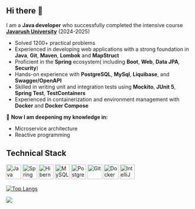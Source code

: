 ## Hi there 👋

<!--
**Woody-rn/woody-rn** is a ✨ _special_ ✨ repository because its `README.md` (this file) appears on your GitHub profile.

Here are some ideas to get you started:

![Leetcode Stats](https://leetcard.jacoblin.cool/woody-rn)

- 🔭 I’m currently working on ...
- 🌱 I’m currently learning ...
- 👯 I’m looking to collaborate on ...
- 🤔 I’m looking for help with ...
- 💬 Ask me about ...
- 📫 How to reach me: ...
- 😄 Pronouns: ...
- ⚡ Fun fact: ...
-->
I am a **Java developer** who successfully completed the intensive course **[Javarush University](https://javarush.com)** (2024-2025)

- Solved 1200+ practical problems
- Experienced in developing web applications with a strong foundation in **Java**, **Git**, **Maven**, **Lombok** and **MapStruct**
- Proficient in the **Spring** ecosystem( including **Boot**, **Web**, **Data JPA**, **Security**)
- Hands-on experience with **PostgreSQL**, **MySql**, **Liquibase**, and **Swagger/OpenAPI**
- Skilled in writing unit and integration tests using **Mockito**, **JUnit 5**, **Spring Test**, **TestContainers** 
- Experienced in containerization and environment management with **Docker** and **Docker Compose**

🌱 **Now I am deepening my knowledge in:**
 - Microservice architecture
 - Reactive programming

## Technical Stack
<p align="left">
  <!-- Java -->
  <img src="https://cdn.jsdelivr.net/gh/devicons/devicon/icons/java/java-original.svg" width="40" title="Java"/>
  
  <!-- Spring -->
  <img src="https://cdn.jsdelivr.net/gh/devicons/devicon/icons/spring/spring-original.svg" width="40" title="Spring Boot"/>
  
  <!-- Databases -->
  <img src="https://cdn.jsdelivr.net/gh/devicons/devicon/icons/hibernate/hibernate-original.svg" width="40" title="Hibernate"/>
  <img src="https://cdn.jsdelivr.net/gh/devicons/devicon/icons/mysql/mysql-original.svg" width="40" title="MySQL"/>
  <img src="https://cdn.jsdelivr.net/gh/devicons/devicon/icons/postgresql/postgresql-original.svg" width="40" title="PostgreSQL"/>
    
  <!-- Tools -->
  <img src="https://cdn.jsdelivr.net/gh/devicons/devicon/icons/git/git-original.svg" width="40" title="Git"/>
  <img src="https://cdn.jsdelivr.net/gh/devicons/devicon/icons/docker/docker-original.svg" width="40" title="Docker"/>
  <img src="https://cdn.jsdelivr.net/gh/devicons/devicon/icons/intellij/intellij-original.svg" width="40" title="IntelliJ IDEA"/>
 
</p>

[![Top Langs](https://github-readme-stats.vercel.app/api/top-langs/?username=woody-rn&layout=compact)](https://github.com/woody-rn/github-readme-stats)<p>![](https://komarev.com/ghpvc/?username=woody-rn&color=green)</p>
